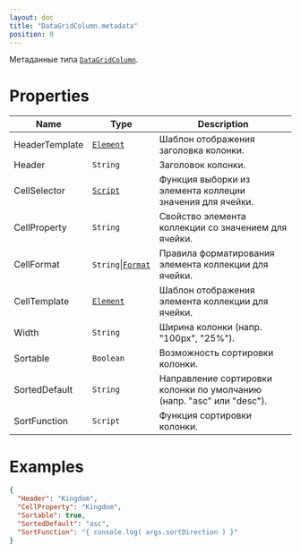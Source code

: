 ```yaml
---
layout: doc
title: "DataGridColumn.metadata"
position: 0
---
```


Метаданные типа [`DataGridColumn`](../).

# Properties

|Name|Type|Description|
|----|----|-----------|
|HeaderTemplate|[`Element`](../../../../Core/Elements/Element/)|Шаблон отображения заголовка колонки.|
|Header|`String`|Заголовок колонки.|
|CellSelector|[`Script`](../../../../Core/Script/)|Функция выборки из элемента коллеции значения для ячейки.|
|CellProperty|`String`|Свойство элемента коллекции со значением для ячейки.|
|CellFormat|`String`&#124;[`Format`](../../../../Core/DisplayFormat/)|Правила форматирования элемента коллекции для ячейки.|
|CellTemplate|[`Element`](../../../../Core/Elements/Element/)|Шаблон отображения элемента коллекции для ячейки.|
|Width|`String`|Ширина колонки (напр. "100px", "25%").|
|Sortable|`Boolean`|Возможность сортировки колонки.|
|SortedDefault|`String`|Направление сортировки колонки по умолчанию (напр. "asc" или "desc").|
|SortFunction|`Script`|Функция сортировки колонки.|


# Examples

```json
{
  "Header": "Kingdom",
  "CellProperty": "Kingdom",
  "Sortable": true,
  "SortedDefault": "asc",
  "SortFunction": "{ console.log( args.sortDirection ) }"
}
```
